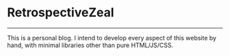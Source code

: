# RetrospectiveZeal
<hr>
This is a personal blog.
I intend to develop every aspect of this website by hand, with minimal libraries other than pure HTML/JS/CSS.

